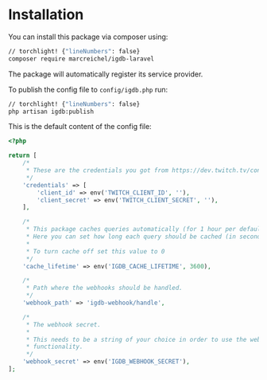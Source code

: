 # Installation

You can install this package via composer using:

```bash
// torchlight! {"lineNumbers": false}
composer require marcreichel/igdb-laravel
```

The package will automatically register its service provider.

To publish the config file to `config/igdb.php` run:

```bash
// torchlight! {"lineNumbers": false}
php artisan igdb:publish
```

This is the default content of the config file:

```php
<?php

return [
    /*
     * These are the credentials you got from https://dev.twitch.tv/console/apps [tl! autolink]
     */
    'credentials' => [
        'client_id' => env('TWITCH_CLIENT_ID', ''),
        'client_secret' => env('TWITCH_CLIENT_SECRET', ''),
    ],

    /*
     * This package caches queries automatically (for 1 hour per default).
     * Here you can set how long each query should be cached (in seconds).
     *
     * To turn cache off set this value to 0
     */
    'cache_lifetime' => env('IGDB_CACHE_LIFETIME', 3600),

    /*
     * Path where the webhooks should be handled.
     */
    'webhook_path' => 'igdb-webhook/handle',

    /*
     * The webhook secret.
     *
     * This needs to be a string of your choice in order to use the webhook
     * functionality.
     */
    'webhook_secret' => env('IGDB_WEBHOOK_SECRET'),
];
```
